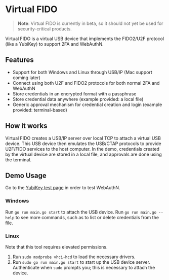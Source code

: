 # Virtual FIDO

> **Note**: Virtual FIDO is currently in beta, so it should not yet be used for security-critical products.

Virtual FIDO is a virtual USB device that implements the FIDO2/U2F protocol (like a YubiKey) to support 2FA and WebAuthN.

## Features

-   Support for both Windows and Linux through USB/IP (Mac support coming later)
-   Connect using both U2F and FIDO2 protocols for both normal 2FA and WebAuthN
-   Store credentials in an encrypted format with a passphrase
-   Store credential data anywhere (example provided: a local file)
-   Generic approval mechanism for credential creation and login (example provided: terminal-based)

## How it works

Virtual FIDO creates a USB/IP server over local TCP to attach a virtual USB device. This USB device then emulates the USB/CTAP protocols to provide U2F/FIDO services to the host computer. In the demo, credentials created by the virtual device are stored in a local file, and approvals are done using the terminal.

## Demo Usage

Go to the [YubiKey test page](https://demo.yubico.com/webauthn-technical/registration) in order to test WebAuthN.

### Windows

Run `go run main.go start` to attach the USB device. Run `go run main.go --help` to see more commands, such as to list or delete credentials from the file.

### Linux

Note that this tool requires elevated permissions.

1. Run `sudo modprobe vhci-hcd` to load the necessary drivers.
2. Run `sudo go run main.go start` to start up the USB device server. Authenticate when `sudo` prompts you; this is necessary to attach the device.
